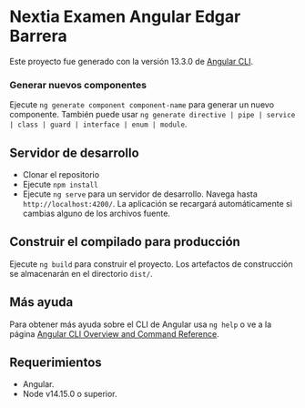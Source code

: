 # Nextia Examen Angular Edgar Barrera

Este proyecto fue generado con la versión 13.3.0 de [Angular CLI](https://github.com/angular/angular-cli).

###  Generar nuevos componentes

Ejecute `ng generate component component-name` para generar un nuevo componente. También puede usar `ng generate directive | pipe | service | class | guard | interface | enum | module`.

## Servidor de desarrollo
* Clonar el repositorio
* Ejecute  `npm install`
* Ejecute `ng serve` para un servidor de desarrollo. Navega hasta `http://localhost:4200/`. La aplicación se recargará automáticamente si cambias alguno de los archivos fuente.


## Construir el compilado para producción

Ejecute `ng build` para construir el proyecto. Los artefactos de construcción se almacenarán en el directorio `dist/`.


## Más ayuda

Para obtener más ayuda sobre el CLI de Angular usa `ng help` o ve a la página [Angular CLI Overview and Command Reference](https://angular.io/cli).


## Requerimientos

* Angular.
* Node v14.15.0 o superior.
